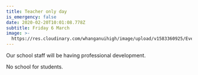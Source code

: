 ```yaml
---
title: Teacher only day
is_emergency: false
date: 2020-02-20T10:01:08.778Z
subtitle: Friday 6 March
image: >-
  https://res.cloudinary.com/whanganuihigh/image/upload/v1583360925/Events/Teacher_only_day._very_small_though._not_very_clear..jpg
---
```

Our school staff will be having professional development.

No school for students.
